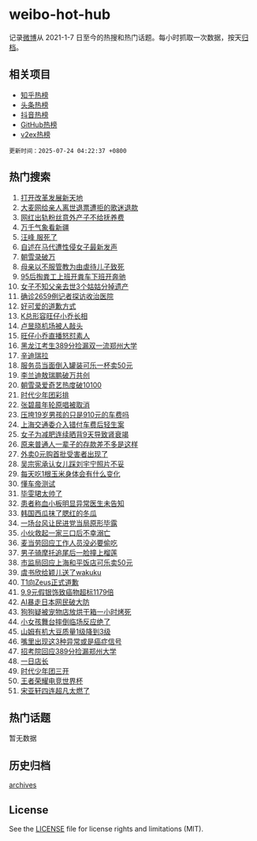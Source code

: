 # weibo-hot-hub

记录[微博](https://www.weibo.com)从 2021-1-7 日至今的热搜和热门话题。每小时抓取一次数据，按天[归档](archives)。

## 相关项目

- [知乎热榜](https://github.com/lonnyzhang423/zhihu-hot-hub)
- [头条热榜](https://github.com/lonnyzhang423/toutiao-hot-hub)
- [抖音热榜](https://github.com/lonnyzhang423/douyin-hot-hub)
- [GitHub热榜](https://github.com/lonnyzhang423/github-hot-hub)
- [v2ex热榜](https://github.com/lonnyzhang423/v2ex-hot-hub)


`更新时间：2025-07-24 04:22:37 +0800`

## 热门搜索

1. [打开改革发展新天地](https://m.weibo.cn/search?containerid=100103type%3D1%26t%3D10%26q%3D%23%E6%89%93%E5%BC%80%E6%94%B9%E9%9D%A9%E5%8F%91%E5%B1%95%E6%96%B0%E5%A4%A9%E5%9C%B0%23&stream_entry_id=51&isnewpage=1&extparam=seat%3D1%26cate%3D10103%26pos%3D0%26filter_type%3Drealtimehot%26stream_entry_id%3D51%26c_type%3D51%26dgr%3D0%26q%3D%2523%25E6%2589%2593%25E5%25BC%2580%25E6%2594%25B9%25E9%259D%25A9%25E5%258F%2591%25E5%25B1%2595%25E6%2596%25B0%25E5%25A4%25A9%25E5%259C%25B0%2523%26display_time%3D1753302155%26pre_seqid%3D1753302155655099630135)
1. [大麦网给亲人离世退票遭拒的歌迷退款](https://m.weibo.cn/search?containerid=100103type%3D1%26t%3D10%26q%3D%23%E5%A4%A7%E9%BA%A6%E7%BD%91%E7%BB%99%E4%BA%B2%E4%BA%BA%E7%A6%BB%E4%B8%96%E9%80%80%E7%A5%A8%E9%81%AD%E6%8B%92%E7%9A%84%E6%AD%8C%E8%BF%B7%E9%80%80%E6%AC%BE%23&stream_entry_id=31&isnewpage=1&extparam=seat%3D1%26dgr%3D0%26filter_type%3Drealtimehot%26c_type%3D31%26band_rank%3D1%26pos%3D0%26realpos%3D1%26flag%3D0%26stream_entry_id%3D31%26lcate%3D5001%26cate%3D5001%26q%3D%2523%25E5%25A4%25A7%25E9%25BA%25A6%25E7%25BD%2591%25E7%25BB%2599%25E4%25BA%25B2%25E4%25BA%25BA%25E7%25A6%25BB%25E4%25B8%2596%25E9%2580%2580%25E7%25A5%25A8%25E9%2581%25AD%25E6%258B%2592%25E7%259A%2584%25E6%25AD%258C%25E8%25BF%25B7%25E9%2580%2580%25E6%25AC%25BE%2523%26display_time%3D1753302155%26pre_seqid%3D1753302155655099630135)
1. [网红出轨粉丝意外产子不给抚养费](https://m.weibo.cn/search?containerid=100103type%3D1%26t%3D10%26q%3D%23%E7%BD%91%E7%BA%A2%E5%87%BA%E8%BD%A8%E7%B2%89%E4%B8%9D%E6%84%8F%E5%A4%96%E4%BA%A7%E5%AD%90%E4%B8%8D%E7%BB%99%E6%8A%9A%E5%85%BB%E8%B4%B9%23&stream_entry_id=31&isnewpage=1&extparam=seat%3D1%26dgr%3D0%26filter_type%3Drealtimehot%26c_type%3D31%26band_rank%3D2%26pos%3D1%26realpos%3D2%26flag%3D0%26stream_entry_id%3D31%26lcate%3D5001%26cate%3D5001%26q%3D%2523%25E7%25BD%2591%25E7%25BA%25A2%25E5%2587%25BA%25E8%25BD%25A8%25E7%25B2%2589%25E4%25B8%259D%25E6%2584%258F%25E5%25A4%2596%25E4%25BA%25A7%25E5%25AD%2590%25E4%25B8%258D%25E7%25BB%2599%25E6%258A%259A%25E5%2585%25BB%25E8%25B4%25B9%2523%26display_time%3D1753302155%26pre_seqid%3D1753302155655099630135)
1. [万千气象看新疆](https://m.weibo.cn/search?containerid=100103type%3D1%26t%3D10%26q%3D%23%E4%B8%87%E5%8D%83%E6%B0%94%E8%B1%A1%E7%9C%8B%E6%96%B0%E7%96%86%23&stream_entry_id=31&isnewpage=1&extparam=seat%3D1%26dgr%3D0%26filter_type%3Drealtimehot%26c_type%3D31%26band_rank%3D3%26pos%3D2%26realpos%3D3%26flag%3D0%26stream_entry_id%3D31%26lcate%3D5001%26cate%3D5001%26q%3D%2523%25E4%25B8%2587%25E5%258D%2583%25E6%25B0%2594%25E8%25B1%25A1%25E7%259C%258B%25E6%2596%25B0%25E7%2596%2586%2523%26display_time%3D1753302155%26pre_seqid%3D1753302155655099630135)
1. [汪峰 服死了](https://m.weibo.cn/search?containerid=100103type%3D1%26t%3D10%26q%3D%E6%B1%AA%E5%B3%B0+%E6%9C%8D%E6%AD%BB%E4%BA%86&stream_entry_id=31&isnewpage=1&extparam=seat%3D1%26dgr%3D0%26filter_type%3Drealtimehot%26c_type%3D31%26band_rank%3D4%26pos%3D3%26realpos%3D4%26flag%3D0%26stream_entry_id%3D31%26lcate%3D5001%26cate%3D5001%26q%3D%25E6%25B1%25AA%25E5%25B3%25B0%2520%25E6%259C%258D%25E6%25AD%25BB%25E4%25BA%2586%26display_time%3D1753302155%26pre_seqid%3D1753302155655099630135)
1. [自述在马代遭性侵女子最新发声](https://m.weibo.cn/search?containerid=100103type%3D1%26t%3D10%26q%3D%23%E8%87%AA%E8%BF%B0%E5%9C%A8%E9%A9%AC%E4%BB%A3%E9%81%AD%E6%80%A7%E4%BE%B5%E5%A5%B3%E5%AD%90%E6%9C%80%E6%96%B0%E5%8F%91%E5%A3%B0%23&stream_entry_id=31&isnewpage=1&extparam=seat%3D1%26dgr%3D0%26filter_type%3Drealtimehot%26c_type%3D31%26band_rank%3D5%26pos%3D4%26realpos%3D5%26flag%3D0%26stream_entry_id%3D31%26lcate%3D5001%26cate%3D5001%26q%3D%2523%25E8%2587%25AA%25E8%25BF%25B0%25E5%259C%25A8%25E9%25A9%25AC%25E4%25BB%25A3%25E9%2581%25AD%25E6%2580%25A7%25E4%25BE%25B5%25E5%25A5%25B3%25E5%25AD%2590%25E6%259C%2580%25E6%2596%25B0%25E5%258F%2591%25E5%25A3%25B0%2523%26display_time%3D1753302155%26pre_seqid%3D1753302155655099630135)
1. [朝雪录破万](https://m.weibo.cn/search?containerid=100103type%3D1%26t%3D10%26q%3D%23%E6%9C%9D%E9%9B%AA%E5%BD%95%E7%A0%B4%E4%B8%87%23&stream_entry_id=31&isnewpage=1&extparam=seat%3D1%26dgr%3D0%26filter_type%3Drealtimehot%26c_type%3D31%26band_rank%3D6%26pos%3D5%26realpos%3D6%26flag%3D0%26stream_entry_id%3D31%26lcate%3D5001%26cate%3D5001%26q%3D%2523%25E6%259C%259D%25E9%259B%25AA%25E5%25BD%2595%25E7%25A0%25B4%25E4%25B8%2587%2523%26display_time%3D1753302155%26pre_seqid%3D1753302155655099630135)
1. [母亲以不服管教为由虐待儿子致死](https://m.weibo.cn/search?containerid=100103type%3D1%26t%3D10%26q%3D%23%E6%AF%8D%E4%BA%B2%E4%BB%A5%E4%B8%8D%E6%9C%8D%E7%AE%A1%E6%95%99%E4%B8%BA%E7%94%B1%E8%99%90%E5%BE%85%E5%84%BF%E5%AD%90%E8%87%B4%E6%AD%BB%23&stream_entry_id=31&isnewpage=1&extparam=seat%3D1%26dgr%3D0%26filter_type%3Drealtimehot%26c_type%3D31%26band_rank%3D7%26pos%3D6%26realpos%3D7%26flag%3D0%26stream_entry_id%3D31%26lcate%3D5001%26cate%3D5001%26q%3D%2523%25E6%25AF%258D%25E4%25BA%25B2%25E4%25BB%25A5%25E4%25B8%258D%25E6%259C%258D%25E7%25AE%25A1%25E6%2595%2599%25E4%25B8%25BA%25E7%2594%25B1%25E8%2599%2590%25E5%25BE%2585%25E5%2584%25BF%25E5%25AD%2590%25E8%2587%25B4%25E6%25AD%25BB%2523%26display_time%3D1753302155%26pre_seqid%3D1753302155655099630135)
1. [95后掏粪工上班开粪车下班开奔驰](https://m.weibo.cn/search?containerid=100103type%3D1%26t%3D10%26q%3D%2395%E5%90%8E%E6%8E%8F%E7%B2%AA%E5%B7%A5%E4%B8%8A%E7%8F%AD%E5%BC%80%E7%B2%AA%E8%BD%A6%E4%B8%8B%E7%8F%AD%E5%BC%80%E5%A5%94%E9%A9%B0%23&stream_entry_id=31&isnewpage=1&extparam=seat%3D1%26dgr%3D0%26filter_type%3Drealtimehot%26c_type%3D31%26band_rank%3D8%26pos%3D7%26realpos%3D8%26flag%3D0%26stream_entry_id%3D31%26lcate%3D5001%26cate%3D5001%26q%3D%252395%25E5%2590%258E%25E6%258E%258F%25E7%25B2%25AA%25E5%25B7%25A5%25E4%25B8%258A%25E7%258F%25AD%25E5%25BC%2580%25E7%25B2%25AA%25E8%25BD%25A6%25E4%25B8%258B%25E7%258F%25AD%25E5%25BC%2580%25E5%25A5%2594%25E9%25A9%25B0%2523%26display_time%3D1753302155%26pre_seqid%3D1753302155655099630135)
1. [女子不知父亲去世3个姑姑分掉遗产](https://m.weibo.cn/search?containerid=100103type%3D1%26t%3D10%26q%3D%23%E5%A5%B3%E5%AD%90%E4%B8%8D%E7%9F%A5%E7%88%B6%E4%BA%B2%E5%8E%BB%E4%B8%963%E4%B8%AA%E5%A7%91%E5%A7%91%E5%88%86%E6%8E%89%E9%81%97%E4%BA%A7%23&stream_entry_id=31&isnewpage=1&extparam=seat%3D1%26dgr%3D0%26filter_type%3Drealtimehot%26c_type%3D31%26band_rank%3D9%26pos%3D8%26realpos%3D9%26flag%3D0%26stream_entry_id%3D31%26lcate%3D5001%26cate%3D5001%26q%3D%2523%25E5%25A5%25B3%25E5%25AD%2590%25E4%25B8%258D%25E7%259F%25A5%25E7%2588%25B6%25E4%25BA%25B2%25E5%258E%25BB%25E4%25B8%25963%25E4%25B8%25AA%25E5%25A7%2591%25E5%25A7%2591%25E5%2588%2586%25E6%258E%2589%25E9%2581%2597%25E4%25BA%25A7%2523%26display_time%3D1753302155%26pre_seqid%3D1753302155655099630135)
1. [确诊2659例记者探访收治医院](https://m.weibo.cn/search?containerid=100103type%3D1%26t%3D10%26q%3D%23%E7%A1%AE%E8%AF%8A2659%E4%BE%8B%E8%AE%B0%E8%80%85%E6%8E%A2%E8%AE%BF%E6%94%B6%E6%B2%BB%E5%8C%BB%E9%99%A2%23&stream_entry_id=31&isnewpage=1&extparam=seat%3D1%26dgr%3D0%26filter_type%3Drealtimehot%26c_type%3D31%26band_rank%3D10%26pos%3D9%26realpos%3D10%26flag%3D0%26stream_entry_id%3D31%26lcate%3D5001%26cate%3D5001%26q%3D%2523%25E7%25A1%25AE%25E8%25AF%258A2659%25E4%25BE%258B%25E8%25AE%25B0%25E8%2580%2585%25E6%258E%25A2%25E8%25AE%25BF%25E6%2594%25B6%25E6%25B2%25BB%25E5%258C%25BB%25E9%2599%25A2%2523%26display_time%3D1753302155%26pre_seqid%3D1753302155655099630135)
1. [好可爱的道歉方式](https://m.weibo.cn/search?containerid=100103type%3D1%26t%3D10%26q%3D%E5%A5%BD%E5%8F%AF%E7%88%B1%E7%9A%84%E9%81%93%E6%AD%89%E6%96%B9%E5%BC%8F&stream_entry_id=31&isnewpage=1&extparam=seat%3D1%26dgr%3D0%26filter_type%3Drealtimehot%26c_type%3D31%26band_rank%3D11%26pos%3D10%26realpos%3D11%26flag%3D0%26stream_entry_id%3D31%26lcate%3D5001%26cate%3D5001%26q%3D%25E5%25A5%25BD%25E5%258F%25AF%25E7%2588%25B1%25E7%259A%2584%25E9%2581%2593%25E6%25AD%2589%25E6%2596%25B9%25E5%25BC%258F%26display_time%3D1753302155%26pre_seqid%3D1753302155655099630135)
1. [K总形容旺仔小乔长相](https://m.weibo.cn/search?containerid=100103type%3D1%26t%3D10%26q%3D%23K%E6%80%BB%E5%BD%A2%E5%AE%B9%E6%97%BA%E4%BB%94%E5%B0%8F%E4%B9%94%E9%95%BF%E7%9B%B8%23&stream_entry_id=31&isnewpage=1&extparam=seat%3D1%26dgr%3D0%26filter_type%3Drealtimehot%26c_type%3D31%26band_rank%3D12%26pos%3D11%26realpos%3D12%26flag%3D0%26stream_entry_id%3D31%26lcate%3D5001%26cate%3D5001%26q%3D%2523K%25E6%2580%25BB%25E5%25BD%25A2%25E5%25AE%25B9%25E6%2597%25BA%25E4%25BB%2594%25E5%25B0%258F%25E4%25B9%2594%25E9%2595%25BF%25E7%259B%25B8%2523%26display_time%3D1753302155%26pre_seqid%3D1753302155655099630135)
1. [卢昱晓机场被人敲头](https://m.weibo.cn/search?containerid=100103type%3D1%26t%3D10%26q%3D%E5%8D%A2%E6%98%B1%E6%99%93%E6%9C%BA%E5%9C%BA%E8%A2%AB%E4%BA%BA%E6%95%B2%E5%A4%B4&stream_entry_id=31&isnewpage=1&extparam=seat%3D1%26dgr%3D0%26filter_type%3Drealtimehot%26c_type%3D31%26band_rank%3D13%26pos%3D12%26realpos%3D13%26flag%3D0%26stream_entry_id%3D31%26lcate%3D5001%26cate%3D5001%26q%3D%25E5%258D%25A2%25E6%2598%25B1%25E6%2599%2593%25E6%259C%25BA%25E5%259C%25BA%25E8%25A2%25AB%25E4%25BA%25BA%25E6%2595%25B2%25E5%25A4%25B4%26display_time%3D1753302155%26pre_seqid%3D1753302155655099630135)
1. [旺仔小乔直播怒怼素人](https://m.weibo.cn/search?containerid=100103type%3D1%26t%3D10%26q%3D%23%E6%97%BA%E4%BB%94%E5%B0%8F%E4%B9%94%E7%9B%B4%E6%92%AD%E6%80%92%E6%80%BC%E7%B4%A0%E4%BA%BA%23&stream_entry_id=31&isnewpage=1&extparam=seat%3D1%26dgr%3D0%26filter_type%3Drealtimehot%26c_type%3D31%26band_rank%3D14%26pos%3D13%26realpos%3D14%26flag%3D0%26stream_entry_id%3D31%26lcate%3D5001%26cate%3D5001%26q%3D%2523%25E6%2597%25BA%25E4%25BB%2594%25E5%25B0%258F%25E4%25B9%2594%25E7%259B%25B4%25E6%2592%25AD%25E6%2580%2592%25E6%2580%25BC%25E7%25B4%25A0%25E4%25BA%25BA%2523%26display_time%3D1753302155%26pre_seqid%3D1753302155655099630135)
1. [黑龙江考生389分捡漏双一流郑州大学](https://m.weibo.cn/search?containerid=100103type%3D1%26t%3D10%26q%3D%23%E9%BB%91%E9%BE%99%E6%B1%9F%E8%80%83%E7%94%9F389%E5%88%86%E6%8D%A1%E6%BC%8F%E5%8F%8C%E4%B8%80%E6%B5%81%E9%83%91%E5%B7%9E%E5%A4%A7%E5%AD%A6%23&stream_entry_id=31&isnewpage=1&extparam=seat%3D1%26dgr%3D0%26filter_type%3Drealtimehot%26c_type%3D31%26band_rank%3D15%26pos%3D14%26realpos%3D15%26flag%3D0%26stream_entry_id%3D31%26lcate%3D5001%26cate%3D5001%26q%3D%2523%25E9%25BB%2591%25E9%25BE%2599%25E6%25B1%259F%25E8%2580%2583%25E7%2594%259F389%25E5%2588%2586%25E6%258D%25A1%25E6%25BC%258F%25E5%258F%258C%25E4%25B8%2580%25E6%25B5%2581%25E9%2583%2591%25E5%25B7%259E%25E5%25A4%25A7%25E5%25AD%25A6%2523%26display_time%3D1753302155%26pre_seqid%3D1753302155655099630135)
1. [辛迪瑞拉](https://m.weibo.cn/search?containerid=100103type%3D1%26t%3D10%26q%3D%E8%BE%9B%E8%BF%AA%E7%91%9E%E6%8B%89&stream_entry_id=31&isnewpage=1&extparam=seat%3D1%26dgr%3D0%26filter_type%3Drealtimehot%26c_type%3D31%26band_rank%3D16%26pos%3D15%26realpos%3D16%26flag%3D0%26stream_entry_id%3D31%26lcate%3D5001%26cate%3D5001%26q%3D%25E8%25BE%259B%25E8%25BF%25AA%25E7%2591%259E%25E6%258B%2589%26display_time%3D1753302155%26pre_seqid%3D1753302155655099630135)
1. [服务员当面倒入罐装可乐一杯卖50元](https://m.weibo.cn/search?containerid=100103type%3D1%26t%3D10%26q%3D%23%E6%9C%8D%E5%8A%A1%E5%91%98%E5%BD%93%E9%9D%A2%E5%80%92%E5%85%A5%E7%BD%90%E8%A3%85%E5%8F%AF%E4%B9%90%E4%B8%80%E6%9D%AF%E5%8D%9650%E5%85%83%23&stream_entry_id=31&isnewpage=1&extparam=seat%3D1%26dgr%3D0%26filter_type%3Drealtimehot%26c_type%3D31%26band_rank%3D17%26pos%3D16%26realpos%3D17%26flag%3D0%26stream_entry_id%3D31%26lcate%3D5001%26cate%3D5001%26q%3D%2523%25E6%259C%258D%25E5%258A%25A1%25E5%2591%2598%25E5%25BD%2593%25E9%259D%25A2%25E5%2580%2592%25E5%2585%25A5%25E7%25BD%2590%25E8%25A3%2585%25E5%258F%25AF%25E4%25B9%2590%25E4%25B8%2580%25E6%259D%25AF%25E5%258D%259650%25E5%2585%2583%2523%26display_time%3D1753302155%26pre_seqid%3D1753302155655099630135)
1. [李兰迪敖瑞鹏破万共创](https://m.weibo.cn/search?containerid=100103type%3D1%26t%3D10%26q%3D%23%E6%9D%8E%E5%85%B0%E8%BF%AA%E6%95%96%E7%91%9E%E9%B9%8F%E7%A0%B4%E4%B8%87%E5%85%B1%E5%88%9B%23&stream_entry_id=31&isnewpage=1&extparam=seat%3D1%26dgr%3D0%26filter_type%3Drealtimehot%26c_type%3D31%26band_rank%3D18%26pos%3D17%26realpos%3D18%26flag%3D0%26stream_entry_id%3D31%26lcate%3D5001%26cate%3D5001%26q%3D%2523%25E6%259D%258E%25E5%2585%25B0%25E8%25BF%25AA%25E6%2595%2596%25E7%2591%259E%25E9%25B9%258F%25E7%25A0%25B4%25E4%25B8%2587%25E5%2585%25B1%25E5%2588%259B%2523%26display_time%3D1753302155%26pre_seqid%3D1753302155655099630135)
1. [朝雪录爱奇艺热度破10100](https://m.weibo.cn/search?containerid=100103type%3D1%26t%3D10%26q%3D%23%E6%9C%9D%E9%9B%AA%E5%BD%95%E7%88%B1%E5%A5%87%E8%89%BA%E7%83%AD%E5%BA%A6%E7%A0%B410100%23&stream_entry_id=31&isnewpage=1&extparam=seat%3D1%26dgr%3D0%26filter_type%3Drealtimehot%26c_type%3D31%26band_rank%3D19%26pos%3D18%26realpos%3D19%26flag%3D0%26stream_entry_id%3D31%26lcate%3D5001%26cate%3D5001%26q%3D%2523%25E6%259C%259D%25E9%259B%25AA%25E5%25BD%2595%25E7%2588%25B1%25E5%25A5%2587%25E8%2589%25BA%25E7%2583%25AD%25E5%25BA%25A6%25E7%25A0%25B410100%2523%26display_time%3D1753302155%26pre_seqid%3D1753302155655099630135)
1. [时代少年团彩排](https://m.weibo.cn/search?containerid=100103type%3D1%26t%3D10%26q%3D%23%E6%97%B6%E4%BB%A3%E5%B0%91%E5%B9%B4%E5%9B%A2%E5%BD%A9%E6%8E%92%23&stream_entry_id=31&isnewpage=1&extparam=seat%3D1%26dgr%3D0%26filter_type%3Drealtimehot%26c_type%3D31%26band_rank%3D20%26pos%3D19%26realpos%3D20%26flag%3D0%26stream_entry_id%3D31%26lcate%3D5001%26cate%3D5001%26q%3D%2523%25E6%2597%25B6%25E4%25BB%25A3%25E5%25B0%2591%25E5%25B9%25B4%25E5%259B%25A2%25E5%25BD%25A9%25E6%258E%2592%2523%26display_time%3D1753302155%26pre_seqid%3D1753302155655099630135)
1. [张碧晨年轮原唱被取消](https://m.weibo.cn/search?containerid=100103type%3D1%26t%3D10%26q%3D%23%E5%BC%A0%E7%A2%A7%E6%99%A8%E5%B9%B4%E8%BD%AE%E5%8E%9F%E5%94%B1%E8%A2%AB%E5%8F%96%E6%B6%88%23&stream_entry_id=31&isnewpage=1&extparam=seat%3D1%26dgr%3D0%26filter_type%3Drealtimehot%26c_type%3D31%26band_rank%3D21%26pos%3D20%26realpos%3D21%26flag%3D0%26stream_entry_id%3D31%26lcate%3D5001%26cate%3D5001%26q%3D%2523%25E5%25BC%25A0%25E7%25A2%25A7%25E6%2599%25A8%25E5%25B9%25B4%25E8%25BD%25AE%25E5%258E%259F%25E5%2594%25B1%25E8%25A2%25AB%25E5%258F%2596%25E6%25B6%2588%2523%26display_time%3D1753302155%26pre_seqid%3D1753302155655099630135)
1. [压垮19岁男孩的只是910元的车费吗](https://m.weibo.cn/search?containerid=100103type%3D1%26t%3D10%26q%3D%23%E5%8E%8B%E5%9E%AE19%E5%B2%81%E7%94%B7%E5%AD%A9%E7%9A%84%E5%8F%AA%E6%98%AF910%E5%85%83%E7%9A%84%E8%BD%A6%E8%B4%B9%E5%90%97%23&stream_entry_id=31&isnewpage=1&extparam=seat%3D1%26dgr%3D0%26filter_type%3Drealtimehot%26c_type%3D31%26band_rank%3D22%26pos%3D21%26realpos%3D22%26flag%3D0%26stream_entry_id%3D31%26lcate%3D5001%26cate%3D5001%26q%3D%2523%25E5%258E%258B%25E5%259E%25AE19%25E5%25B2%2581%25E7%2594%25B7%25E5%25AD%25A9%25E7%259A%2584%25E5%258F%25AA%25E6%2598%25AF910%25E5%2585%2583%25E7%259A%2584%25E8%25BD%25A6%25E8%25B4%25B9%25E5%2590%2597%2523%26display_time%3D1753302155%26pre_seqid%3D1753302155655099630135)
1. [上海交通委介入错付车费后轻生案](https://m.weibo.cn/search?containerid=100103type%3D1%26t%3D10%26q%3D%23%E4%B8%8A%E6%B5%B7%E4%BA%A4%E9%80%9A%E5%A7%94%E4%BB%8B%E5%85%A5%E9%94%99%E4%BB%98%E8%BD%A6%E8%B4%B9%E5%90%8E%E8%BD%BB%E7%94%9F%E6%A1%88%23&stream_entry_id=31&isnewpage=1&extparam=seat%3D1%26dgr%3D0%26filter_type%3Drealtimehot%26c_type%3D31%26band_rank%3D23%26pos%3D22%26realpos%3D23%26flag%3D0%26stream_entry_id%3D31%26lcate%3D5001%26cate%3D5001%26q%3D%2523%25E4%25B8%258A%25E6%25B5%25B7%25E4%25BA%25A4%25E9%2580%259A%25E5%25A7%2594%25E4%25BB%258B%25E5%2585%25A5%25E9%2594%2599%25E4%25BB%2598%25E8%25BD%25A6%25E8%25B4%25B9%25E5%2590%258E%25E8%25BD%25BB%25E7%2594%259F%25E6%25A1%2588%2523%26display_time%3D1753302155%26pre_seqid%3D1753302155655099630135)
1. [女子为减肥连续晒背9天导致肾衰竭](https://m.weibo.cn/search?containerid=100103type%3D1%26t%3D10%26q%3D%23%E5%A5%B3%E5%AD%90%E4%B8%BA%E5%87%8F%E8%82%A5%E8%BF%9E%E7%BB%AD%E6%99%92%E8%83%8C9%E5%A4%A9%E5%AF%BC%E8%87%B4%E8%82%BE%E8%A1%B0%E7%AB%AD%23&stream_entry_id=31&isnewpage=1&extparam=seat%3D1%26dgr%3D0%26filter_type%3Drealtimehot%26c_type%3D31%26band_rank%3D24%26pos%3D23%26realpos%3D24%26flag%3D0%26stream_entry_id%3D31%26lcate%3D5001%26cate%3D5001%26q%3D%2523%25E5%25A5%25B3%25E5%25AD%2590%25E4%25B8%25BA%25E5%2587%258F%25E8%2582%25A5%25E8%25BF%259E%25E7%25BB%25AD%25E6%2599%2592%25E8%2583%258C9%25E5%25A4%25A9%25E5%25AF%25BC%25E8%2587%25B4%25E8%2582%25BE%25E8%25A1%25B0%25E7%25AB%25AD%2523%26display_time%3D1753302155%26pre_seqid%3D1753302155655099630135)
1. [原来普通人一辈子的存款差不多是这样](https://m.weibo.cn/search?containerid=100103type%3D1%26t%3D10%26q%3D%E5%8E%9F%E6%9D%A5%E6%99%AE%E9%80%9A%E4%BA%BA%E4%B8%80%E8%BE%88%E5%AD%90%E7%9A%84%E5%AD%98%E6%AC%BE%E5%B7%AE%E4%B8%8D%E5%A4%9A%E6%98%AF%E8%BF%99%E6%A0%B7&stream_entry_id=31&isnewpage=1&extparam=seat%3D1%26dgr%3D0%26filter_type%3Drealtimehot%26c_type%3D31%26band_rank%3D25%26pos%3D24%26realpos%3D25%26flag%3D0%26stream_entry_id%3D31%26lcate%3D5001%26cate%3D5001%26q%3D%25E5%258E%259F%25E6%259D%25A5%25E6%2599%25AE%25E9%2580%259A%25E4%25BA%25BA%25E4%25B8%2580%25E8%25BE%2588%25E5%25AD%2590%25E7%259A%2584%25E5%25AD%2598%25E6%25AC%25BE%25E5%25B7%25AE%25E4%25B8%258D%25E5%25A4%259A%25E6%2598%25AF%25E8%25BF%2599%25E6%25A0%25B7%26display_time%3D1753302155%26pre_seqid%3D1753302155655099630135)
1. [外卖0元购首批受害者出现了](https://m.weibo.cn/search?containerid=100103type%3D1%26t%3D10%26q%3D%23%E5%A4%96%E5%8D%960%E5%85%83%E8%B4%AD%E9%A6%96%E6%89%B9%E5%8F%97%E5%AE%B3%E8%80%85%E5%87%BA%E7%8E%B0%E4%BA%86%23&stream_entry_id=31&isnewpage=1&extparam=seat%3D1%26dgr%3D0%26filter_type%3Drealtimehot%26c_type%3D31%26band_rank%3D26%26pos%3D25%26realpos%3D26%26flag%3D0%26stream_entry_id%3D31%26lcate%3D5001%26cate%3D5001%26q%3D%2523%25E5%25A4%2596%25E5%258D%25960%25E5%2585%2583%25E8%25B4%25AD%25E9%25A6%2596%25E6%2589%25B9%25E5%258F%2597%25E5%25AE%25B3%25E8%2580%2585%25E5%2587%25BA%25E7%258E%25B0%25E4%25BA%2586%2523%26display_time%3D1753302155%26pre_seqid%3D1753302155655099630135)
1. [吴宗宪承认女儿踩刘宇宁照片不妥](https://m.weibo.cn/search?containerid=100103type%3D1%26t%3D10%26q%3D%23%E5%90%B4%E5%AE%97%E5%AE%AA%E6%89%BF%E8%AE%A4%E5%A5%B3%E5%84%BF%E8%B8%A9%E5%88%98%E5%AE%87%E5%AE%81%E7%85%A7%E7%89%87%E4%B8%8D%E5%A6%A5%23&stream_entry_id=31&isnewpage=1&extparam=seat%3D1%26dgr%3D0%26filter_type%3Drealtimehot%26c_type%3D31%26band_rank%3D27%26pos%3D26%26realpos%3D27%26flag%3D0%26stream_entry_id%3D31%26lcate%3D5001%26cate%3D5001%26q%3D%2523%25E5%2590%25B4%25E5%25AE%2597%25E5%25AE%25AA%25E6%2589%25BF%25E8%25AE%25A4%25E5%25A5%25B3%25E5%2584%25BF%25E8%25B8%25A9%25E5%2588%2598%25E5%25AE%2587%25E5%25AE%2581%25E7%2585%25A7%25E7%2589%2587%25E4%25B8%258D%25E5%25A6%25A5%2523%26display_time%3D1753302155%26pre_seqid%3D1753302155655099630135)
1. [每天吃1根玉米身体会有什么变化](https://m.weibo.cn/search?containerid=100103type%3D1%26t%3D10%26q%3D%23%E6%AF%8F%E5%A4%A9%E5%90%831%E6%A0%B9%E7%8E%89%E7%B1%B3%E8%BA%AB%E4%BD%93%E4%BC%9A%E6%9C%89%E4%BB%80%E4%B9%88%E5%8F%98%E5%8C%96%23&stream_entry_id=31&isnewpage=1&extparam=seat%3D1%26dgr%3D0%26filter_type%3Drealtimehot%26c_type%3D31%26band_rank%3D28%26pos%3D27%26realpos%3D28%26flag%3D0%26stream_entry_id%3D31%26lcate%3D5001%26cate%3D5001%26q%3D%2523%25E6%25AF%258F%25E5%25A4%25A9%25E5%2590%25831%25E6%25A0%25B9%25E7%258E%2589%25E7%25B1%25B3%25E8%25BA%25AB%25E4%25BD%2593%25E4%25BC%259A%25E6%259C%2589%25E4%25BB%2580%25E4%25B9%2588%25E5%258F%2598%25E5%258C%2596%2523%26display_time%3D1753302155%26pre_seqid%3D1753302155655099630135)
1. [懂车帝测试](https://m.weibo.cn/search?containerid=100103type%3D1%26t%3D10%26q%3D%23%E6%87%82%E8%BD%A6%E5%B8%9D%E6%B5%8B%E8%AF%95%23&stream_entry_id=31&isnewpage=1&extparam=seat%3D1%26dgr%3D0%26filter_type%3Drealtimehot%26c_type%3D31%26band_rank%3D29%26pos%3D28%26realpos%3D29%26flag%3D0%26stream_entry_id%3D31%26lcate%3D5001%26cate%3D5001%26q%3D%2523%25E6%2587%2582%25E8%25BD%25A6%25E5%25B8%259D%25E6%25B5%258B%25E8%25AF%2595%2523%26display_time%3D1753302155%26pre_seqid%3D1753302155655099630135)
1. [毕雯珺太帅了](https://m.weibo.cn/search?containerid=100103type%3D1%26t%3D10%26q%3D%23%E6%AF%95%E9%9B%AF%E7%8F%BA%E5%A4%AA%E5%B8%85%E4%BA%86%23&stream_entry_id=31&isnewpage=1&extparam=seat%3D1%26dgr%3D0%26filter_type%3Drealtimehot%26c_type%3D31%26band_rank%3D30%26pos%3D29%26realpos%3D30%26flag%3D0%26stream_entry_id%3D31%26lcate%3D5001%26cate%3D5001%26q%3D%2523%25E6%25AF%2595%25E9%259B%25AF%25E7%258F%25BA%25E5%25A4%25AA%25E5%25B8%2585%25E4%25BA%2586%2523%26display_time%3D1753302155%26pre_seqid%3D1753302155655099630135)
1. [患者称血小板明显异常医生未告知](https://m.weibo.cn/search?containerid=100103type%3D1%26t%3D10%26q%3D%23%E6%82%A3%E8%80%85%E7%A7%B0%E8%A1%80%E5%B0%8F%E6%9D%BF%E6%98%8E%E6%98%BE%E5%BC%82%E5%B8%B8%E5%8C%BB%E7%94%9F%E6%9C%AA%E5%91%8A%E7%9F%A5%23&stream_entry_id=31&isnewpage=1&extparam=seat%3D1%26dgr%3D0%26filter_type%3Drealtimehot%26c_type%3D31%26band_rank%3D31%26pos%3D30%26realpos%3D31%26flag%3D0%26stream_entry_id%3D31%26lcate%3D5001%26cate%3D5001%26q%3D%2523%25E6%2582%25A3%25E8%2580%2585%25E7%25A7%25B0%25E8%25A1%2580%25E5%25B0%258F%25E6%259D%25BF%25E6%2598%258E%25E6%2598%25BE%25E5%25BC%2582%25E5%25B8%25B8%25E5%258C%25BB%25E7%2594%259F%25E6%259C%25AA%25E5%2591%258A%25E7%259F%25A5%2523%26display_time%3D1753302155%26pre_seqid%3D1753302155655099630135)
1. [韩国西瓜抹了腮红的冬瓜](https://m.weibo.cn/search?containerid=100103type%3D1%26t%3D10%26q%3D%23%E9%9F%A9%E5%9B%BD%E8%A5%BF%E7%93%9C%E6%8A%B9%E4%BA%86%E8%85%AE%E7%BA%A2%E7%9A%84%E5%86%AC%E7%93%9C%23&stream_entry_id=31&isnewpage=1&extparam=seat%3D1%26dgr%3D0%26filter_type%3Drealtimehot%26c_type%3D31%26band_rank%3D32%26pos%3D31%26realpos%3D32%26flag%3D0%26stream_entry_id%3D31%26lcate%3D5001%26cate%3D5001%26q%3D%2523%25E9%259F%25A9%25E5%259B%25BD%25E8%25A5%25BF%25E7%2593%259C%25E6%258A%25B9%25E4%25BA%2586%25E8%2585%25AE%25E7%25BA%25A2%25E7%259A%2584%25E5%2586%25AC%25E7%2593%259C%2523%26display_time%3D1753302155%26pre_seqid%3D1753302155655099630135)
1. [一场台风让民进党当局原形毕露](https://m.weibo.cn/search?containerid=100103type%3D1%26t%3D10%26q%3D%23%E4%B8%80%E5%9C%BA%E5%8F%B0%E9%A3%8E%E8%AE%A9%E6%B0%91%E8%BF%9B%E5%85%9A%E5%BD%93%E5%B1%80%E5%8E%9F%E5%BD%A2%E6%AF%95%E9%9C%B2%23&stream_entry_id=31&isnewpage=1&extparam=seat%3D1%26dgr%3D0%26filter_type%3Drealtimehot%26c_type%3D31%26band_rank%3D33%26pos%3D32%26realpos%3D33%26flag%3D1%26stream_entry_id%3D31%26lcate%3D5001%26cate%3D5001%26q%3D%2523%25E4%25B8%2580%25E5%259C%25BA%25E5%258F%25B0%25E9%25A3%258E%25E8%25AE%25A9%25E6%25B0%2591%25E8%25BF%259B%25E5%2585%259A%25E5%25BD%2593%25E5%25B1%2580%25E5%258E%259F%25E5%25BD%25A2%25E6%25AF%2595%25E9%259C%25B2%2523%26display_time%3D1753302155%26pre_seqid%3D1753302155655099630135)
1. [小伙救起一家三口后不幸溺亡](https://m.weibo.cn/search?containerid=100103type%3D1%26t%3D10%26q%3D%23%E5%B0%8F%E4%BC%99%E6%95%91%E8%B5%B7%E4%B8%80%E5%AE%B6%E4%B8%89%E5%8F%A3%E5%90%8E%E4%B8%8D%E5%B9%B8%E6%BA%BA%E4%BA%A1%23&stream_entry_id=31&isnewpage=1&extparam=seat%3D1%26dgr%3D0%26filter_type%3Drealtimehot%26c_type%3D31%26band_rank%3D34%26pos%3D33%26realpos%3D34%26flag%3D0%26stream_entry_id%3D31%26lcate%3D5001%26cate%3D5001%26q%3D%2523%25E5%25B0%258F%25E4%25BC%2599%25E6%2595%2591%25E8%25B5%25B7%25E4%25B8%2580%25E5%25AE%25B6%25E4%25B8%2589%25E5%258F%25A3%25E5%2590%258E%25E4%25B8%258D%25E5%25B9%25B8%25E6%25BA%25BA%25E4%25BA%25A1%2523%26display_time%3D1753302155%26pre_seqid%3D1753302155655099630135)
1. [麦当劳回应工作人员没必要偷吃](https://m.weibo.cn/search?containerid=100103type%3D1%26t%3D10%26q%3D%23%E9%BA%A6%E5%BD%93%E5%8A%B3%E5%9B%9E%E5%BA%94%E5%B7%A5%E4%BD%9C%E4%BA%BA%E5%91%98%E6%B2%A1%E5%BF%85%E8%A6%81%E5%81%B7%E5%90%83%23&stream_entry_id=31&isnewpage=1&extparam=seat%3D1%26dgr%3D0%26filter_type%3Drealtimehot%26c_type%3D31%26band_rank%3D35%26pos%3D34%26realpos%3D35%26flag%3D0%26stream_entry_id%3D31%26lcate%3D5001%26cate%3D5001%26q%3D%2523%25E9%25BA%25A6%25E5%25BD%2593%25E5%258A%25B3%25E5%259B%259E%25E5%25BA%2594%25E5%25B7%25A5%25E4%25BD%259C%25E4%25BA%25BA%25E5%2591%2598%25E6%25B2%25A1%25E5%25BF%2585%25E8%25A6%2581%25E5%2581%25B7%25E5%2590%2583%2523%26display_time%3D1753302155%26pre_seqid%3D1753302155655099630135)
1. [男子骑摩托追尾后一脸撞上榴莲](https://m.weibo.cn/search?containerid=100103type%3D1%26t%3D10%26q%3D%23%E7%94%B7%E5%AD%90%E9%AA%91%E6%91%A9%E6%89%98%E8%BF%BD%E5%B0%BE%E5%90%8E%E4%B8%80%E8%84%B8%E6%92%9E%E4%B8%8A%E6%A6%B4%E8%8E%B2%23&stream_entry_id=31&isnewpage=1&extparam=seat%3D1%26dgr%3D0%26filter_type%3Drealtimehot%26c_type%3D31%26band_rank%3D36%26pos%3D35%26realpos%3D36%26flag%3D0%26stream_entry_id%3D31%26lcate%3D5001%26cate%3D5001%26q%3D%2523%25E7%2594%25B7%25E5%25AD%2590%25E9%25AA%2591%25E6%2591%25A9%25E6%2589%2598%25E8%25BF%25BD%25E5%25B0%25BE%25E5%2590%258E%25E4%25B8%2580%25E8%2584%25B8%25E6%2592%259E%25E4%25B8%258A%25E6%25A6%25B4%25E8%258E%25B2%2523%26display_time%3D1753302155%26pre_seqid%3D1753302155655099630135)
1. [市监局回应上海和平饭店可乐卖50元](https://m.weibo.cn/search?containerid=100103type%3D1%26t%3D10%26q%3D%23%E5%B8%82%E7%9B%91%E5%B1%80%E5%9B%9E%E5%BA%94%E4%B8%8A%E6%B5%B7%E5%92%8C%E5%B9%B3%E9%A5%AD%E5%BA%97%E5%8F%AF%E4%B9%90%E5%8D%9650%E5%85%83%23&stream_entry_id=31&isnewpage=1&extparam=seat%3D1%26dgr%3D0%26filter_type%3Drealtimehot%26c_type%3D31%26band_rank%3D37%26pos%3D36%26realpos%3D37%26flag%3D0%26stream_entry_id%3D31%26lcate%3D5001%26cate%3D5001%26q%3D%2523%25E5%25B8%2582%25E7%259B%2591%25E5%25B1%2580%25E5%259B%259E%25E5%25BA%2594%25E4%25B8%258A%25E6%25B5%25B7%25E5%2592%258C%25E5%25B9%25B3%25E9%25A5%25AD%25E5%25BA%2597%25E5%258F%25AF%25E4%25B9%2590%25E5%258D%259650%25E5%2585%2583%2523%26display_time%3D1753302155%26pre_seqid%3D1753302155655099630135)
1. [虞书欣给颖儿送了wakuku](https://m.weibo.cn/search?containerid=100103type%3D1%26t%3D10%26q%3D%23%E8%99%9E%E4%B9%A6%E6%AC%A3%E7%BB%99%E9%A2%96%E5%84%BF%E9%80%81%E4%BA%86wakuku%23&stream_entry_id=31&isnewpage=1&extparam=seat%3D1%26dgr%3D0%26filter_type%3Drealtimehot%26c_type%3D31%26band_rank%3D38%26pos%3D37%26realpos%3D38%26flag%3D0%26stream_entry_id%3D31%26lcate%3D5001%26cate%3D5001%26q%3D%2523%25E8%2599%259E%25E4%25B9%25A6%25E6%25AC%25A3%25E7%25BB%2599%25E9%25A2%2596%25E5%2584%25BF%25E9%2580%2581%25E4%25BA%2586wakuku%2523%26display_time%3D1753302155%26pre_seqid%3D1753302155655099630135)
1. [T1向Zeus正式道歉](https://m.weibo.cn/search?containerid=100103type%3D1%26t%3D10%26q%3D%23T1%E5%90%91Zeus%E6%AD%A3%E5%BC%8F%E9%81%93%E6%AD%89%23&stream_entry_id=31&isnewpage=1&extparam=seat%3D1%26dgr%3D0%26filter_type%3Drealtimehot%26c_type%3D31%26band_rank%3D39%26pos%3D38%26realpos%3D39%26flag%3D0%26stream_entry_id%3D31%26lcate%3D5001%26cate%3D5001%26q%3D%2523T1%25E5%2590%2591Zeus%25E6%25AD%25A3%25E5%25BC%258F%25E9%2581%2593%25E6%25AD%2589%2523%26display_time%3D1753302155%26pre_seqid%3D1753302155655099630135)
1. [9.9元假银饰致癌物超标1179倍](https://m.weibo.cn/search?containerid=100103type%3D1%26t%3D10%26q%3D%239.9%E5%85%83%E5%81%87%E9%93%B6%E9%A5%B0%E8%87%B4%E7%99%8C%E7%89%A9%E8%B6%85%E6%A0%871179%E5%80%8D%23&stream_entry_id=31&isnewpage=1&extparam=seat%3D1%26dgr%3D0%26filter_type%3Drealtimehot%26c_type%3D31%26band_rank%3D40%26pos%3D39%26realpos%3D40%26flag%3D0%26stream_entry_id%3D31%26lcate%3D5001%26cate%3D5001%26q%3D%25239.9%25E5%2585%2583%25E5%2581%2587%25E9%2593%25B6%25E9%25A5%25B0%25E8%2587%25B4%25E7%2599%258C%25E7%2589%25A9%25E8%25B6%2585%25E6%25A0%25871179%25E5%2580%258D%2523%26display_time%3D1753302155%26pre_seqid%3D1753302155655099630135)
1. [AI暴走日本网民破大防](https://m.weibo.cn/search?containerid=100103type%3D1%26t%3D10%26q%3DAI%E6%9A%B4%E8%B5%B0%E6%97%A5%E6%9C%AC%E7%BD%91%E6%B0%91%E7%A0%B4%E5%A4%A7%E9%98%B2&stream_entry_id=31&isnewpage=1&extparam=seat%3D1%26dgr%3D0%26filter_type%3Drealtimehot%26c_type%3D31%26band_rank%3D41%26pos%3D40%26realpos%3D41%26flag%3D0%26stream_entry_id%3D31%26lcate%3D5001%26cate%3D5001%26q%3DAI%25E6%259A%25B4%25E8%25B5%25B0%25E6%2597%25A5%25E6%259C%25AC%25E7%25BD%2591%25E6%25B0%2591%25E7%25A0%25B4%25E5%25A4%25A7%25E9%2598%25B2%26display_time%3D1753302155%26pre_seqid%3D1753302155655099630135)
1. [狗狗疑被宠物店放烘干箱一小时烤死](https://m.weibo.cn/search?containerid=100103type%3D1%26t%3D10%26q%3D%23%E7%8B%97%E7%8B%97%E7%96%91%E8%A2%AB%E5%AE%A0%E7%89%A9%E5%BA%97%E6%94%BE%E7%83%98%E5%B9%B2%E7%AE%B1%E4%B8%80%E5%B0%8F%E6%97%B6%E7%83%A4%E6%AD%BB%23&stream_entry_id=31&isnewpage=1&extparam=seat%3D1%26dgr%3D0%26filter_type%3Drealtimehot%26c_type%3D31%26band_rank%3D42%26pos%3D41%26realpos%3D42%26flag%3D0%26stream_entry_id%3D31%26lcate%3D5001%26cate%3D5001%26q%3D%2523%25E7%258B%2597%25E7%258B%2597%25E7%2596%2591%25E8%25A2%25AB%25E5%25AE%25A0%25E7%2589%25A9%25E5%25BA%2597%25E6%2594%25BE%25E7%2583%2598%25E5%25B9%25B2%25E7%25AE%25B1%25E4%25B8%2580%25E5%25B0%258F%25E6%2597%25B6%25E7%2583%25A4%25E6%25AD%25BB%2523%26display_time%3D1753302155%26pre_seqid%3D1753302155655099630135)
1. [小女孩舞台摔倒临场反应绝了](https://m.weibo.cn/search?containerid=100103type%3D1%26t%3D10%26q%3D%23%E5%B0%8F%E5%A5%B3%E5%AD%A9%E8%88%9E%E5%8F%B0%E6%91%94%E5%80%92%E4%B8%B4%E5%9C%BA%E5%8F%8D%E5%BA%94%E7%BB%9D%E4%BA%86%23&stream_entry_id=31&isnewpage=1&extparam=seat%3D1%26dgr%3D0%26filter_type%3Drealtimehot%26c_type%3D31%26band_rank%3D43%26pos%3D42%26realpos%3D43%26flag%3D0%26stream_entry_id%3D31%26lcate%3D5001%26cate%3D5001%26q%3D%2523%25E5%25B0%258F%25E5%25A5%25B3%25E5%25AD%25A9%25E8%2588%259E%25E5%258F%25B0%25E6%2591%2594%25E5%2580%2592%25E4%25B8%25B4%25E5%259C%25BA%25E5%258F%258D%25E5%25BA%2594%25E7%25BB%259D%25E4%25BA%2586%2523%26display_time%3D1753302155%26pre_seqid%3D1753302155655099630135)
1. [山姆有机大豆质量1级降到3级](https://m.weibo.cn/search?containerid=100103type%3D1%26t%3D10%26q%3D%23%E5%B1%B1%E5%A7%86%E6%9C%89%E6%9C%BA%E5%A4%A7%E8%B1%86%E8%B4%A8%E9%87%8F1%E7%BA%A7%E9%99%8D%E5%88%B03%E7%BA%A7%23&stream_entry_id=31&isnewpage=1&extparam=seat%3D1%26dgr%3D0%26filter_type%3Drealtimehot%26c_type%3D31%26band_rank%3D44%26pos%3D43%26realpos%3D44%26flag%3D0%26stream_entry_id%3D31%26lcate%3D5001%26cate%3D5001%26q%3D%2523%25E5%25B1%25B1%25E5%25A7%2586%25E6%259C%2589%25E6%259C%25BA%25E5%25A4%25A7%25E8%25B1%2586%25E8%25B4%25A8%25E9%2587%258F1%25E7%25BA%25A7%25E9%2599%258D%25E5%2588%25B03%25E7%25BA%25A7%2523%26display_time%3D1753302155%26pre_seqid%3D1753302155655099630135)
1. [嘴里出现这3种异常或是癌症信号](https://m.weibo.cn/search?containerid=100103type%3D1%26t%3D10%26q%3D%23%E5%98%B4%E9%87%8C%E5%87%BA%E7%8E%B0%E8%BF%993%E7%A7%8D%E5%BC%82%E5%B8%B8%E6%88%96%E6%98%AF%E7%99%8C%E7%97%87%E4%BF%A1%E5%8F%B7%23&stream_entry_id=31&isnewpage=1&extparam=seat%3D1%26dgr%3D0%26filter_type%3Drealtimehot%26c_type%3D31%26band_rank%3D45%26pos%3D44%26realpos%3D45%26flag%3D0%26stream_entry_id%3D31%26lcate%3D5001%26cate%3D5001%26q%3D%2523%25E5%2598%25B4%25E9%2587%258C%25E5%2587%25BA%25E7%258E%25B0%25E8%25BF%25993%25E7%25A7%258D%25E5%25BC%2582%25E5%25B8%25B8%25E6%2588%2596%25E6%2598%25AF%25E7%2599%258C%25E7%2597%2587%25E4%25BF%25A1%25E5%258F%25B7%2523%26display_time%3D1753302155%26pre_seqid%3D1753302155655099630135)
1. [招考院回应389分捡漏郑州大学](https://m.weibo.cn/search?containerid=100103type%3D1%26t%3D10%26q%3D%23%E6%8B%9B%E8%80%83%E9%99%A2%E5%9B%9E%E5%BA%94389%E5%88%86%E6%8D%A1%E6%BC%8F%E9%83%91%E5%B7%9E%E5%A4%A7%E5%AD%A6%23&stream_entry_id=31&isnewpage=1&extparam=seat%3D1%26dgr%3D0%26filter_type%3Drealtimehot%26c_type%3D31%26band_rank%3D46%26pos%3D45%26realpos%3D46%26flag%3D0%26stream_entry_id%3D31%26lcate%3D5001%26cate%3D5001%26q%3D%2523%25E6%258B%259B%25E8%2580%2583%25E9%2599%25A2%25E5%259B%259E%25E5%25BA%2594389%25E5%2588%2586%25E6%258D%25A1%25E6%25BC%258F%25E9%2583%2591%25E5%25B7%259E%25E5%25A4%25A7%25E5%25AD%25A6%2523%26display_time%3D1753302155%26pre_seqid%3D1753302155655099630135)
1. [一日店长](https://m.weibo.cn/search?containerid=100103type%3D1%26t%3D10%26q%3D%E4%B8%80%E6%97%A5%E5%BA%97%E9%95%BF&stream_entry_id=31&isnewpage=1&extparam=seat%3D1%26dgr%3D0%26filter_type%3Drealtimehot%26c_type%3D31%26band_rank%3D47%26pos%3D46%26realpos%3D47%26flag%3D0%26stream_entry_id%3D31%26lcate%3D5001%26cate%3D5001%26q%3D%25E4%25B8%2580%25E6%2597%25A5%25E5%25BA%2597%25E9%2595%25BF%26display_time%3D1753302155%26pre_seqid%3D1753302155655099630135)
1. [时代少年团三开](https://m.weibo.cn/search?containerid=100103type%3D1%26t%3D10%26q%3D%E6%97%B6%E4%BB%A3%E5%B0%91%E5%B9%B4%E5%9B%A2%E4%B8%89%E5%BC%80&stream_entry_id=31&isnewpage=1&extparam=seat%3D1%26dgr%3D0%26filter_type%3Drealtimehot%26c_type%3D31%26band_rank%3D48%26pos%3D47%26realpos%3D48%26flag%3D0%26stream_entry_id%3D31%26lcate%3D5001%26cate%3D5001%26q%3D%25E6%2597%25B6%25E4%25BB%25A3%25E5%25B0%2591%25E5%25B9%25B4%25E5%259B%25A2%25E4%25B8%2589%25E5%25BC%2580%26display_time%3D1753302155%26pre_seqid%3D1753302155655099630135)
1. [王者荣耀电竞世界杯](https://m.weibo.cn/search?containerid=100103type%3D1%26t%3D10%26q%3D%23%E7%8E%8B%E8%80%85%E8%8D%A3%E8%80%80%E7%94%B5%E7%AB%9E%E4%B8%96%E7%95%8C%E6%9D%AF%23&stream_entry_id=31&isnewpage=1&extparam=seat%3D1%26dgr%3D0%26filter_type%3Drealtimehot%26c_type%3D31%26band_rank%3D49%26pos%3D48%26realpos%3D49%26flag%3D0%26stream_entry_id%3D31%26lcate%3D5001%26cate%3D5001%26q%3D%2523%25E7%258E%258B%25E8%2580%2585%25E8%258D%25A3%25E8%2580%2580%25E7%2594%25B5%25E7%25AB%259E%25E4%25B8%2596%25E7%2595%258C%25E6%259D%25AF%2523%26display_time%3D1753302155%26pre_seqid%3D1753302155655099630135)
1. [宋亚轩四连超凡太燃了](https://m.weibo.cn/search?containerid=100103type%3D1%26t%3D10%26q%3D%23%E5%AE%8B%E4%BA%9A%E8%BD%A9%E5%9B%9B%E8%BF%9E%E8%B6%85%E5%87%A1%E5%A4%AA%E7%87%83%E4%BA%86%23&stream_entry_id=31&isnewpage=1&extparam=seat%3D1%26dgr%3D0%26filter_type%3Drealtimehot%26c_type%3D31%26band_rank%3D50%26pos%3D49%26realpos%3D50%26flag%3D0%26stream_entry_id%3D31%26lcate%3D5001%26cate%3D5001%26q%3D%2523%25E5%25AE%258B%25E4%25BA%259A%25E8%25BD%25A9%25E5%259B%259B%25E8%25BF%259E%25E8%25B6%2585%25E5%2587%25A1%25E5%25A4%25AA%25E7%2587%2583%25E4%25BA%2586%2523%26display_time%3D1753302155%26pre_seqid%3D1753302155655099630135)

## 热门话题

暂无数据

## 历史归档

[archives](archives)

## License

See the [LICENSE](LICENSE) file for license rights and limitations (MIT).
